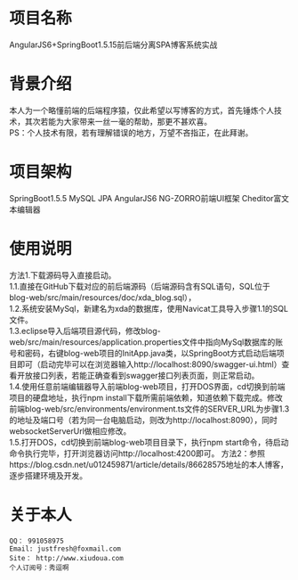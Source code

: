 # 项目名称 
AngularJS6+SpringBoot1.5.15前后端分离SPA博客系统实战

# 背景介绍
本人为一个略懂前端的后端程序猿，仅此希望以写博客的方式，首先锤炼个人技术，其次若能为大家带来一丝一毫的帮助，那更不甚欢喜。  
PS：个人技术有限，若有理解错误的地方，万望不吝指正，在此拜谢。

# 项目架构
SpringBoot1.5.5 MySQL JPA AngularJS6 NG-ZORRO前端UI框架  Cheditor富文本编辑器

# 使用说明
方法1.下载源码导入直接启动。  
	1.1.直接在GitHub下载对应的前后端源码（后端源码含有SQL语句，SQL位于blog-web/src/main/resources/doc/xda_blog.sql），  
	1.2.系统安装MySql，新建名为xda的数据库，使用Navicat工具导入步骤1.1的SQL文件。    
	1.3.eclipse导入后端项目源代码，修改blog-web/src/main/resources/application.properties文件中指向MySql数据库的账号和密码，右键blog-web项目的InitApp.java类，以SpringBoot方式启动后端项目即可（启动完毕可以在浏览器输入http://localhost:8090/swagger-ui.html）查看开放接口列表，若能正确查看到swagger接口列表页面，则正常启动。  
	1.4.使用任意前端编辑器导入前端blog-web项目，打开DOS界面，cd切换到前端项目的硬盘地址，执行npm install下载所需前端依赖，知道依赖下载完成。修改前端blog-web/src/environments/environment.ts文件的SERVER_URL为步骤1.3的地址及端口号（若为同一台电脑启动，则改为http://localhost:8090），同时websocketServerUrl做相应修改。  
	1.5.打开DOS，cd切换到前端blog-web项目目录下，执行npm start命令，待启动命令执行完毕，打开浏览器访问http://localhost:4200即可。
方法2：参照https://blog.csdn.net/u012459871/article/details/86628575地址的本人博客，逐步搭建环境及开发。  

# 关于本人
	QQ： 991058975  
	Email: justfresh@foxmail.com  
	Site： http://www.xiudoua.com  
	个人订阅号：秀逗啊  
